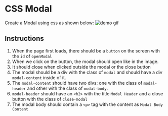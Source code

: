 # CSS Modal

Create a Modal using css as shown below:
![demo gif](<https://storage.googleapis.com/acciojob-open-file-collections/64d82c17-3ac6-4943-95be-d52c873f8051_ezgif.com-video-to-gif%20(1).gif>)

## Instructions

1. When the page first loads, there should be a `button` on the screen with the `id` of `openModal`
2. When we click on the button, the modal should open like in the image.
3. It should close when clicked outside the modal or the close button
4. The modal should be a div with the class of `modal` and should have a div `modal-content` inside of it.
5. The `modal-content` should have two divs: one with the class of `modal-header` and other with the class of `modal-body`.
6. `modal-header` should have an `<h2>` with the title `Modal Header` and a close button with the class of `close-modal`
7. The modal body should contain a `<p>` tag with the content as `Modal Body Content`
